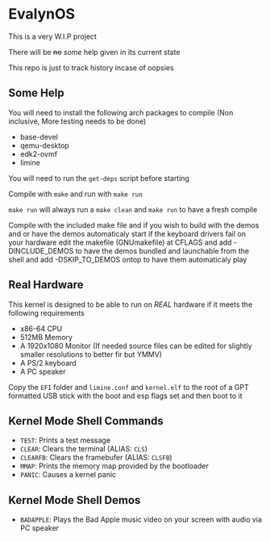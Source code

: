 # EvalynOS
This is a very W.I.P project

There will be ~~no~~ *some* help given in its current state

This repo is just to track history incase of oopsies

## Some Help

You will need to install the following arch packages to compile (Non inclusive, More testing needs to be done)
- base-devel
- qemu-desktop
- edk2-ovmf
- limine

You will need to run the `get-deps` script before starting

Compile with `make` and run with `make run`

`make run` will always run a `make clean` and `make run` to have a fresh compile

Compile with the included make file and if you wish to build with the demos and or have the demos automaticaly start if the keyboard drivers fail on your hardware edit the makefile (GNUmakefile) at CFLAGS and add -DINCLUDE_DEMOS to have the demos bundled and launchable from the shell and add -DSKIP_TO_DEMOS ontop to have them automaticaly play

## Real Hardware

This kernel is designed to be able to run on *REAL* hardware if it meets the following requirements
- x86-64 CPU
- 512MB Memory
- A 1920x1080 Monitor (If needed source files can be edited for slightly smaller resolutions to better fir but YMMV)
- A PS/2 keyboard
- A PC speaker

Copy the `EFI` folder and `limine.conf` and `kernel.elf` to the root of a GPT formatted USB stick with the boot and esp flags set and then boot to it

## Kernel Mode Shell Commands
- `TEST`: Prints a test message
- `CLEAR`: Clears the terminal (ALIAS: `CLS`)
- `CLEARFB`: Clears the framebufer (ALIAS: `CLSFB`)
- `MMAP`: Prints the memory map provided by the bootloader
- `PANIC`: Causes a kernel panic

## Kernel Mode Shell Demos
- `BADAPPLE`: Plays the Bad Apple music video on your screen with audio via PC speaker
